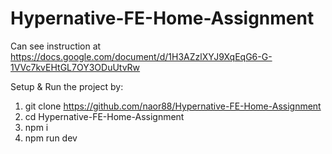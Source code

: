 # Hypernative-FE-Home-Assignment
Can see instruction at https://docs.google.com/document/d/1H3AZzlXYJ9XqEqG6-G-1VVc7kvEHtGL7OY3ODuUtvRw

Setup & Run the project by:
1. git clone https://github.com/naor88/Hypernative-FE-Home-Assignment
2. cd Hypernative-FE-Home-Assignment
3. npm i
4. npm run dev

